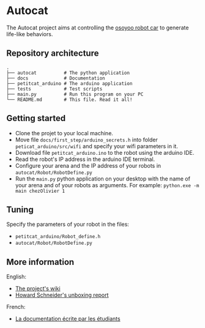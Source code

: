 # Autocat

The Autocat project aims at controlling the 
[osoyoo robot car](https://osoyoo.myshopify.com/collections/robot-car/products/osoyoo-omni-directinal-mecanum-wheels-robot-car-kit-for-arduino-mega2560-metal-chassis-dc-speed-encoder-motor-robotic-diy-stem-remote-controlled-educational-mechanical-diy-coding-for-teens-adult?variant=31634199183471) 
to generate life-like behaviors. 

## Repository architecture

```
.
├── autocat          # The python application
├── docs             # Documentation
├── petitcat_arduino # The arduino application
├── tests            # Test scripts
├── main.py          # Run this program on your PC            
└── README.md        # This file. Read it all!
```

## Getting started

* Clone the projet to your local machine.
* Move file `docs/first_step/arduino_secrets.h` into folder `peticat_arduino/src/wifi` and specify your wifi parameters in it. 
* Download file `petitcat_arduino.ino` to the robot using the arduino IDE.
* Read the robot's IP address in the arduino IDE terminal.
* Configure your arena and the IP address of your robots in `autocat/Robot/RobotDefine.py`
* Run the `main.py` python application on your desktop with the name of your arena and of your robots as arguments. For example: `python.exe -m main chezOlivier 1`

## Tuning

Specify the parameters of your robot in the files: 
* `petitcat_arduino/Robot_define.h` 
* `autocat/Robot/RobotDefine.py`

## More information 

English: 
* [The project's wiki](https://github.com/OlivierGeorgeon/osoyoo/wiki)
* [Howard Schneider's unboxing report](https://github.com/OlivierGeorgeon/osoyoo/blob/master/docs/Part_1_Easy_to_Read_Overview.md)

French:
* [La documentation écrite par les étudiants](https://github.com/UCLy/INIT2/blob/master/docs/first_step/premier_pas.md)